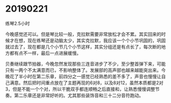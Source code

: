 # 20190221

练琴2.5小时

今晚感觉还可以。但是琴比较一般，克拉默需要非常放松才会不累。其实回来的时候才在想，现在练琴还是动脑太少，其实克拉默，我应该一个个小节巩固的，巩固就过去了，现在都是几个小节几个小节这样，其实分组还是有点长了，每次断的地方都有点不一样，最后一点进展缓慢。

贝奏继续跟节拍器，今晚忽然发现那些三连音进步了不少，至少整首弹下来，可能只有一两个不太满意而已，不影响整体了。发展部的高声部也越来越能突出来。今晚花了半小时在第二乐章，前四分之一感觉已经熟悉的差不多了，声音也慢慢让自己满意。然后把时间重点放在了主题再现的6对8，以及8对12，虽然本质都是2对3，但是不能一个个对，所以干脆双手都连顺畅之后直接和，让熟悉慢慢调整节奏。第二乐章还是非常好听的。尤其那些装饰音和三十二分音符跑动。
